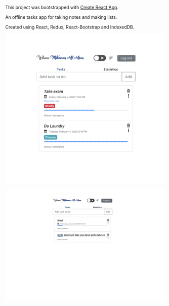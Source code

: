 This project was bootstrapped with [Create React App](https://github.com/facebook/create-react-app).

An offline tasks app for taking notes and making lists.

Created using React, Redux, React-Bootstrap and IndexedDB.

![](App.png)


![](ezgif.com-video-to-gif.gif)
